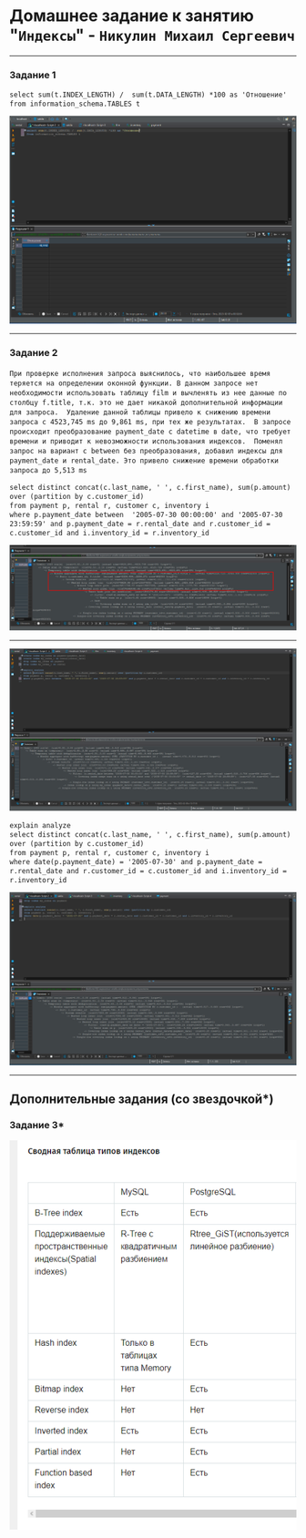 # Домашнее задание к занятию "`Индексы`" - `Никулин Михаил Сергеевич`



---

### Задание 1

 

```
select sum(t.INDEX_LENGTH) /  sum(t.DATA_LENGTH) *100 as 'Отношение'  
from information_schema.TABLES t 
```

![task_1.png](img%2Ftask_1.png)


---

### Задание 2

`При проверке исполнения запроса выяснилось, что наибольшее время теряется на определении оконной функции. В данном запросе
нет необходимости использовать таблицу film и вычленять из нее данные по столбцу f.title, т.к. это не дает никакой дополнительной информации для запроса. 
Удаление данной таблицы привело к снижению времени запроса с 4523,745 ms до 9,861 ms, при тех же результатах. 
В запросе происходит преобразование payment_date с datetime в date, что требует времени и приводит к невозможности использования индексов. 
Поменял запрос на вариант с between без преобразования, добавил индексы для payment_date и rental_date. Это привело снижение времени обработки запроса до 5,513 ms`

```
select distinct concat(c.last_name, ' ', c.first_name), sum(p.amount) over (partition by c.customer_id)
from payment p, rental r, customer c, inventory i
where p.payment_date between  '2005-07-30 00:00:00' and '2005-07-30 23:59:59' and p.payment_date = r.rental_date and r.customer_id = c.customer_id and i.inventory_id = r.inventory_id
```


![task_2_1.png](img%2Ftask_2_1.png)

---

![task_2_3.png](img%2Ftask_2_3.png)


```
explain analyze
select distinct concat(c.last_name, ' ', c.first_name), sum(p.amount) over (partition by c.customer_id)
from payment p, rental r, customer c, inventory i
where date(p.payment_date) = '2005-07-30' and p.payment_date = r.rental_date and r.customer_id = c.customer_id and i.inventory_id = r.inventory_id
```

![task_2.png](img%2Ftask_2.png)



---
## Дополнительные задания (со звездочкой*)


### Задание 3*


![task_3.png](img%2Ftask_3.png)